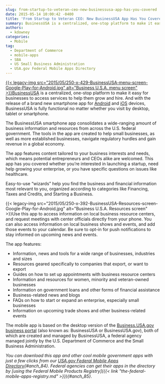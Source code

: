```yaml
---
slug: from-startup-to-veteran-ceo-new-businessusa-app-has-you-covered
date: 2015-05-14 10:00:42 -0400
title: 'From Startup to Veteran CEO: New BusinessUSA App Has You Covered'
summary: BusinessUSA is a centralized, one-stop platform to make it easy for businesses to access services to help them grow and hire. And with the release of a brand new smartphone app for Android and iOS devices, BusinessUSA is fully functional no matter whether you visit by desktop, tablet
authors:
  - kdowney
categories:
  - Mobile
tag:
  - Department of Commerce
  - mobile-apps
  - SBA
  - US Small Business Administration
  - USA.gov Federal Mobile Apps Directory
---
```


[{{< legacy-img src="2015/05/250-x-429-BusinessUSA-menu-screen-Google-Play-for-Android.jpg" alt="Business U.S.A. menu screen" >}}BusinessUSA](http://business.usa.gov) is a centralized, one-stop platform to make it easy for businesses to access services to help them grow and hire. And with the release of a brand new smartphone app for [Android](https://play.google.com/store/apps/details?id=com.BusinessUSA.BusinessUSA) and [iOS](https://itunes.apple.com/us/app/businessusa/id905514958?mt=8) devices, BusinessUSA is fully functional no matter whether you visit by desktop, tablet or smartphone.

The BusinessUSA smartphone app consolidates a wide-ranging amount of business information and resources from across the U.S. federal government. The tools in the app are created to help small businesses, as well as more established businesses, navigate regulatory hurdles and gain revenue in a global economy.

The app features content tailored to your business interests and needs, which means potential entrepreneurs and CEOs alike are welcomed. This app has you covered whether you’re interested in launching a startup, need help growing your enterprise, or you have specific questions on issues like healthcare.

Easy-to-use &#8220;wizards” help you find the business and financial information most relevant to you, organized according to categories like Financing, Taxes and Credits, and Starting a Business.

{{< legacy-img src="2015/05/250-x-392-BusinessUSA-Resources-screen-Google-Play-for-Android.jpg" alt="Business U.S.A. Resources screen" >}}Use this app to access information on local business resource centers, and request meetings with center officials directly from your phone. You can also access information on local business shows and events, and add those events to your calendar. Be sure to opt-in for push notifications to stay informed on upcoming news and events.

The app features:

  * Information, news and tools for a wide range of businesses, industries and sizes
  * Resources geared specifically to companies that export, or want to export
  * Guides on how to set up appointments with business resource centers
  * Information and resources for women, minority and veteran-owned businesses
  * Information on government loans and other forms of financial assistance
  * Business-related news and blogs
  * FAQs on how to start or expand an enterprise, especially small businesses
  * Information on upcoming trade shows and other business-related events

The mobile app is based on the desktop version of the [Business.USA.gov business portal](http://business.usa.gov/) (also known as: BusinessUSA or BusinessUSA.gov), both of which are created and managed by BusinessUSA, a federal agency managed jointly by the U.S. Department of Commerce and the Small Business Administration.

_You can download this app and other cool mobile government apps with just a few clicks from our [USA.gov Federal Mobile Apps Directory](http://www.usa.gov/mobileapps.shtml){#anch_84}. Federal agencies can get their apps in the directory by [using the Federal Mobile Products Registry]({{< link "the-federal-mobile-apps-registry.md" >}}){#anch_85}._